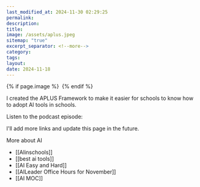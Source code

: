 ```yaml
---
last_modified_at: 2024-11-30 02:29:25
permalink: 
description: 
title: 
image: /assets/aplus.jpeg
sitemap: "true"
excerpt_separator: <!--more-->
category: 
tags: 
layout: 
date: 2024-11-18
---
```



{% if page.image %} <img src="{{ page.image }}" alt=""> {% endif %}

I created the APLUS Framework to make it easier for schools to know how to adopt AI tools in schools. 

Listen to the podcast episode:

I'll add more links and update this page in the future. 

More about AI
- [[AIinschools]]
- [[best ai tools]]
- [[AI Easy and Hard]]
- [[AILeader Office Hours for November]]
- [[AI MOC]]
